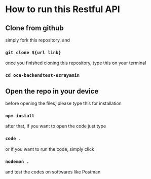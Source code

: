 # How to run this Restful API

## Clone from github

simply fork this repository, and 
### `git clone ${url link}`

once you finished cloning this repository, type this on your terminal
### `cd oca-backendtest-ezrayamin`

## Open the repo in your device
before opening the files, please type this for installation
### `npm install`

after that, if you want to open the code just type
### `code .`
or if you want to run the code, simply click
### `nodemon .`
and test the codes on softwares like Postman
